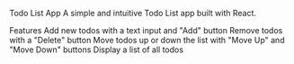 Todo List App
A simple and intuitive Todo List app built with React.

Features
Add new todos with a text input and "Add" button
Remove todos with a "Delete" button
Move todos up or down the list with "Move Up" and "Move Down" buttons
Display a list of all todos
